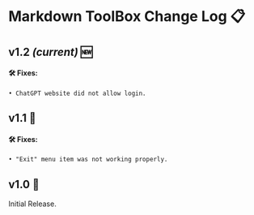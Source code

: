 # Markdown ToolBox Change Log 📋

## v1.2 *(current)* 🆕
#### 🛠️ Fixes:
    • ChatGPT website did not allow login.

## v1.1 🔄
#### 🛠️ Fixes:
    • "Exit" menu item was not working properly.

## v1.0 🔄
Initial Release.